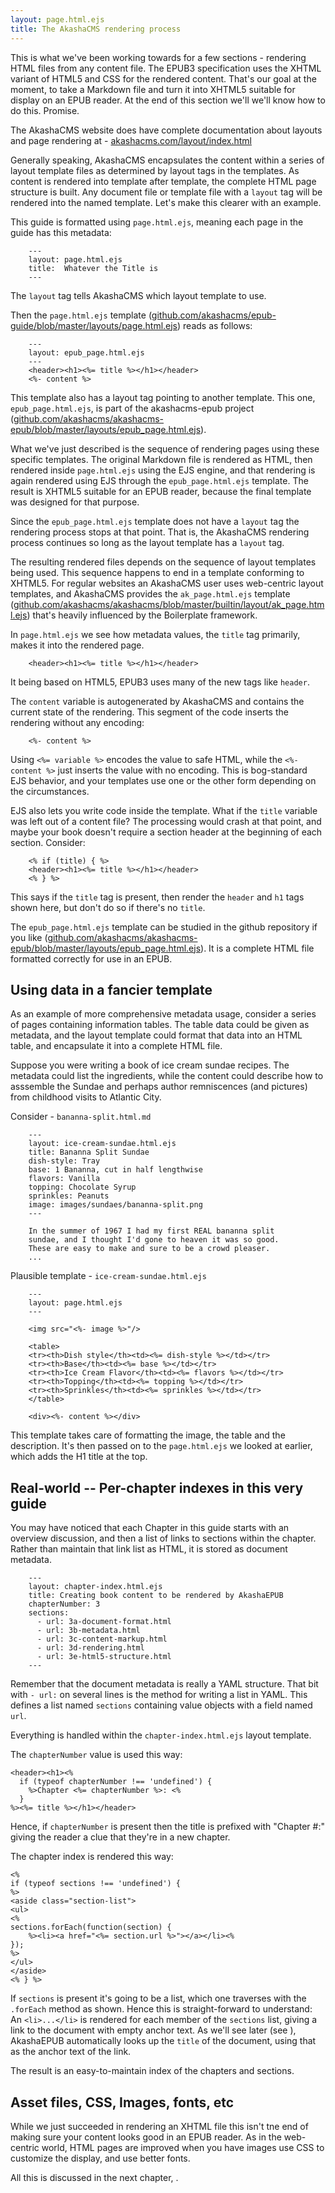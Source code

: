 ```yaml
---
layout: page.html.ejs
title: The AkashaCMS rendering process
---
```


This is what we've been working towards for a few sections - rendering HTML files from any content file.  The EPUB3 specification uses the XHTML variant of HTML5 and CSS for the rendered content.  That's our goal at the moment, to take a Markdown file and turn it into XHTML5 suitable for display on an EPUB reader.  At the end of this section we'll we'll know how to do this.  Promise.


The AkashaCMS website does have complete documentation about layouts and page rendering at - [akashacms.com/layout/index.html](http://akashacms.com/layout/index.html)

Generally speaking, AkashaCMS encapsulates the content within a series of layout template files as determined by layout tags in the templates.  As content is rendered into template after template, the complete HTML page structure is built.  Any document file or template file with a `layout` tag will be rendered into the named template.  Let's make this clearer with an example.

This guide is formatted using `page.html.ejs`, meaning each page in the guide has this metadata:

```
    ---
    layout: page.html.ejs
    title:  Whatever the Title is
    ---
```

The `layout` tag tells AkashaCMS which layout template to use.

Then the `page.html.ejs` template ([github.com/akashacms/epub-guide/blob/master/layouts/page.html.ejs](https://github.com/akashacms/epub-guide/blob/master/layouts/page.html.ejs)) reads as follows:

```
    ---
    layout: epub_page.html.ejs
    ---
    <header><h1><%= title %></h1></header>
    <%- content %>
```

This template also has a layout tag pointing to another template.  This one, `epub_page.html.ejs`, is part of the akashacms-epub project ([github.com/akashacms/akashacms-epub/blob/master/layouts/epub_page.html.ejs](https://github.com/akashacms/akashacms-epub/blob/master/layouts/epub_page.html.ejs)).

What we've just described is the sequence of rendering pages using these specific templates.  The original Markdown file is rendered as HTML, then rendered inside `page.html.ejs` using the EJS engine, and that rendering is again rendered using EJS through the `epub_page.html.ejs` template.  The result is XHTML5 suitable for an EPUB reader, because the final template was designed for that purpose.

Since the `epub_page.html.ejs` template does not have a `layout` tag the rendering process stops at that point.  That is, the AkashaCMS rendering process continues so long as the layout template has a `layout` tag.

The resulting rendered files depends on the sequence of layout templates being used.  This sequence happens to end in a template conforming to XHTML5.  For regular websites an AkashaCMS user uses web-centric layout templates, and AkashaCMS provides the `ak_page.html.ejs` template ([github.com/akashacms/akashacms/blob/master/builtin/layout/ak_page.html.ejs](https://github.com/akashacms/akashacms/blob/master/builtin/layout/ak_page.html.ejs)) that's heavily influenced by the Boilerplate framework.

In `page.html.ejs` we see how metadata values, the `title` tag primarily, makes it into the rendered page. 

```
    <header><h1><%= title %></h1></header>
```

It being based on HTML5, EPUB3 uses many of the new tags like `header`.  

The `content` variable is autogenerated by AkashaCMS and contains the current state of the rendering.  This segment of the code inserts the rendering without any encoding:

```
    <%- content %>
```

Using `<%= variable %>` encodes the value to safe HTML, while the `<%- content %>` just inserts the value with no encoding.  This is bog-standard EJS behavior, and your templates use one or the other form depending on the circumstances.

EJS also lets you write code inside the template.  What if the `title` variable was left out of a content file?  The processing would crash at that point, and maybe your book doesn't require a section header at the beginning of each section.  Consider:

```
    <% if (title) { %>
    <header><h1><%= title %></h1></header>
    <% } %>
```

This says if the `title` tag is present, then render the `header` and `h1` tags shown here, but don't do so if there's no `title`.

The `epub_page.html.ejs` template can be studied in the github repository if you like ([github.com/akashacms/akashacms-epub/blob/master/layouts/epub_page.html.ejs](https://github.com/akashacms/akashacms-epub/blob/master/layouts/epub_page.html.ejs)).  It is a complete HTML file formatted correctly for use in an EPUB.

## Using data in a fancier template

As an example of more comprehensive metadata usage, consider a series of pages containing information tables.  The table data could be given as metadata, and the layout template could format that data into an HTML table, and encapsulate it into a complete HTML file.

Suppose you were writing a book of ice cream sundae recipes.  The metadata could list the ingredients, while the content could describe how to asssemble the Sundae and perhaps author remniscences (and pictures) from childhood visits to Atlantic City.  

Consider - `bananna-split.html.md`

```
    ---
    layout: ice-cream-sundae.html.ejs
    title: Bananna Split Sundae
    dish-style: Tray
    base: 1 Bananna, cut in half lengthwise
    flavors: Vanilla
    topping: Chocolate Syrup
    sprinkles: Peanuts
    image: images/sundaes/bananna-split.png
    ---
    
    In the summer of 1967 I had my first REAL bananna split
    sundae, and I thought I'd gone to heaven it was so good.
    These are easy to make and sure to be a crowd pleaser.
    ...
```

Plausible template - `ice-cream-sundae.html.ejs`

```
    ---
    layout: page.html.ejs
    ---
    
    <img src="<%- image %>"/>
    
    <table>
    <tr><th>Dish style</th><td><%= dish-style %></td></tr>
    <tr><th>Base</th><td><%= base %></td></tr>
    <tr><th>Ice Cream Flavor</th><td><%= flavors %></td></tr>
    <tr><th>Topping</th><td><%= topping %></td></tr>
    <tr><th>Sprinkles</th><td><%= sprinkles %></td></tr>
    </table>
    
    <div><%- content %></div>
```

This template takes care of formatting the image, the table and the description.  It's then passed on to the `page.html.ejs` we looked at earlier, which adds the H1 title at the top.

## Real-world -- Per-chapter indexes in this very guide

You may have noticed that each Chapter in this guide starts with an overview discussion, and then a list of links to sections within the chapter.  Rather than maintain that link list as HTML, it is stored as document metadata.

```
    ---
    layout: chapter-index.html.ejs
    title: Creating book content to be rendered by AkashaEPUB 
    chapterNumber: 3
    sections: 
      - url: 3a-document-format.html
      - url: 3b-metadata.html
      - url: 3c-content-markup.html
      - url: 3d-rendering.html
      - url: 3e-html5-structure.html
    ---
```

Remember that the document metadata is really a YAML structure.  That bit with ` - url: ` on several lines is the method for writing a list in YAML.  This defines a list named `sections` containing value objects with a field named `url`.

Everything is handled within the `chapter-index.html.ejs` layout template.

The `chapterNumber` value is used this way:

```
<header><h1><%
  if (typeof chapterNumber !== 'undefined') {
    %>Chapter <%= chapterNumber %>: <%
  }
%><%= title %></h1></header>
```

Hence, if `chapterNumber` is present then the title is prefixed with "Chapter #:" giving the reader a clue that they're in a new chapter.

The chapter index is rendered this way:

```
<%
if (typeof sections !== 'undefined') {
%>
<aside class="section-list">
<ul>
<%
sections.forEach(function(section) {
    %><li><a href="<%= section.url %>"></a></li><%
});
%>
</ul>
</aside>
<% } %>
```

If `sections` is present it's going to be a list, which one traverses with the `.forEach` method as shown.  Hence this is straight-forward to understand:  An `<li>...</li>` is rendered for each member of the `sections` list, giving a link to the document with empty anchor text.  As we'll see later (see [](4f-links.html)), AkashaEPUB automatically looks up the `title` of the document, using that as the anchor text of the link.

The result is an easy-to-maintain index of the chapters and sections.

## Asset files, CSS, Images, fonts, etc

While we just succeeded in rendering an XHTML file this isn't tne end of making sure your content looks good in an EPUB reader.  As in the web-centric world, HTML pages are improved when you have images use CSS to customize the display, and use better fonts.

All this is discussed in the next chapter, [](4g-assets.html).
